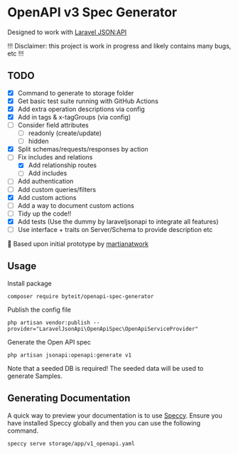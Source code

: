 # OpenAPI v3 Spec Generator

Designed to work with [Laravel JSON:API](https://laraveljsonapi.io/)

!!! Disclaimer: this project is work in progress and likely contains many bugs, etc !!!

## TODO

- [x] Command to generate to storage folder
- [x] Get basic test suite running with GitHub Actions
- [x] Add extra operation descriptions via config
- [x] Add in tags & x-tagGroups (via config)
- [ ] Consider field attributes
  - [ ] readonly (create/update)
  - [ ] hidden
- [x] Split schemas/requests/responses by action
- [ ] Fix includes and relations
  - [x] Add relationship routes
  - [ ] Add includes 
- [ ] Add authentication
- [ ] Add custom queries/filters
- [x] Add custom actions
- [ ] Add a way to document custom actions
- [ ] Tidy up the code!!
- [x] Add tests (Use the dummy by laraveljsonapi to integrate all features)
- [ ] Use interface + traits on Server/Schema to provide description etc

🙏 Based upon initial prototype by [martianatwork](https://github.com/martianatwork)

## Usage

Install package
```
composer require byteit/openapi-spec-generator
```

Publish the config file

```
php artisan vendor:publish --provider="LaravelJsonApi\OpenApiSpec\OpenApiServiceProvider"
```

Generate the Open API spec
```
php artisan jsonapi:openapi:generate v1
```
Note that a seeded DB is required! The seeded data will be used to generate Samples. 

## Generating Documentation

A quick way to preview your documentation is to use [Speccy](https://speccy.io/).
Ensure you have installed Speccy globally and then you can use the following command.

```
speccy serve storage/app/v1_openapi.yaml
```



